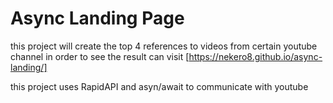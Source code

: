 # Async Landing Page
this project will create the top 4 references to videos from certain youtube channel
in order to see the result can visit
[https://nekero8.github.io/async-landing/]

this project uses RapidAPI and asyn/await to communicate with youtube
